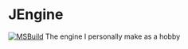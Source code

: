 # JEngine
[![MSBuild](https://github.com/Junwoo-Seo-1998/JEngine/actions/workflows/msbuild.yml/badge.svg)](https://github.com/Junwoo-Seo-1998/JEngine/actions/workflows/msbuild.yml)
The engine I personally make as a hobby
